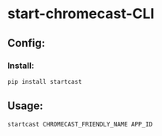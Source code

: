 # start-chromecast-CLI

## Config:

### Install:
```pip install startcast```

## Usage:
```startcast CHROMECAST_FRIENDLY_NAME APP_ID```